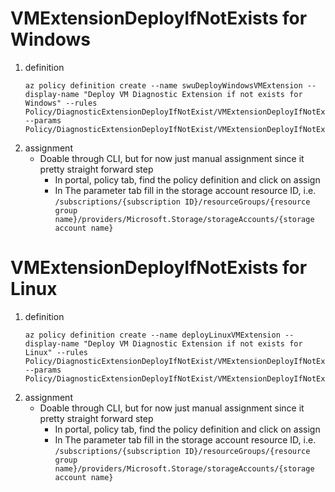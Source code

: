 # VMExtensionDeployIfNotExists for Windows
1. definition
    ```
    az policy definition create --name swuDeployWindowsVMExtension --display-name "Deploy VM Diagnostic Extension if not exists for Windows" --rules Policy/DiagnosticExtensionDeployIfNotExist/VMExtensionDeployIfNotExists.windows.json --params Policy/DiagnosticExtensionDeployIfNotExist/VMExtensionDeployIfNotExists.params.json
    ```
1. assignment
    - Doable through CLI, but for now just manual assignment since it pretty straight forward step
        - In portal, policy tab, find the policy definition and click on assign
        - In The parameter tab fill in the storage account resource ID, i.e. `/subscriptions/{subscription ID}/resourceGroups/{resource group name}/providers/Microsoft.Storage/storageAccounts/{storage account name}`

# VMExtensionDeployIfNotExists for Linux
1. definition
    ```
    az policy definition create --name deployLinuxVMExtension --display-name "Deploy VM Diagnostic Extension if not exists for Linux" --rules Policy/DiagnosticExtensionDeployIfNotExist/VMExtensionDeployIfNotExists.linux.json --params Policy/DiagnosticExtensionDeployIfNotExist/VMExtensionDeployIfNotExists.params.json
    ```
1. assignment
    - Doable through CLI, but for now just manual assignment since it pretty straight forward step
        - In portal, policy tab, find the policy definition and click on assign
        - In The parameter tab fill in the storage account resource ID, i.e. `/subscriptions/{subscription ID}/resourceGroups/{resource group name}/providers/Microsoft.Storage/storageAccounts/{storage account name}`
